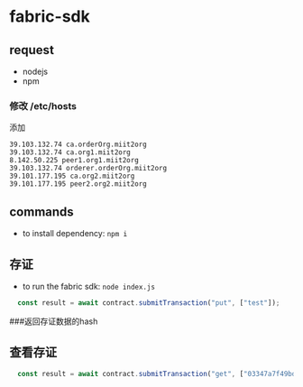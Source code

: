 # fabric-sdk


## request
- nodejs
- npm
### 修改 /etc/hosts
添加
```shell
39.103.132.74 ca.orderOrg.miit2org
39.103.132.74 ca.org1.miit2org
8.142.50.225 peer1.org1.miit2org
39.103.132.74 orderer.orderOrg.miit2org
39.101.177.195 ca.org2.miit2org
39.101.177.195 peer2.org2.miit2org

```

## commands

- to install dependency: `npm i`

## 存证

- to run the fabric sdk: `node index.js`
```javascript
  const result = await contract.submitTransaction("put", ["test"]);
```
###返回存证数据的hash
## 查看存证
```javascript
  const result = await contract.submitTransaction("get", ["03347a7f49bd3b6b94b759986bd31b421bb82f9aad365934db732960f99eed85"]);

```